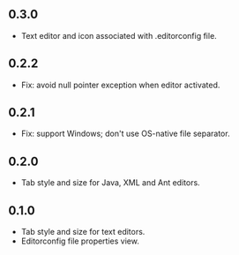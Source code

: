 0.3.0
-----

 * Text editor and icon associated with .editorconfig file.


0.2.2
-----

 * Fix: avoid null pointer exception when editor activated.


0.2.1
-----

 * Fix: support Windows; don't use OS-native file separator.


0.2.0
-----

 * Tab style and size for Java, XML and Ant editors.


0.1.0
-----

 * Tab style and size for text editors.
 * Editorconfig file properties view.
